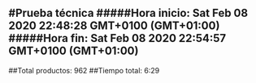 #Prueba técnica 
#####Hora inicio: Sat Feb 08 2020 22:48:28 GMT+0100 (GMT+01:00)
#####Hora fin: Sat Feb 08 2020 22:54:57 GMT+0100 (GMT+01:00)
---
##Total productos: 962
##Tiempo total: 6:29